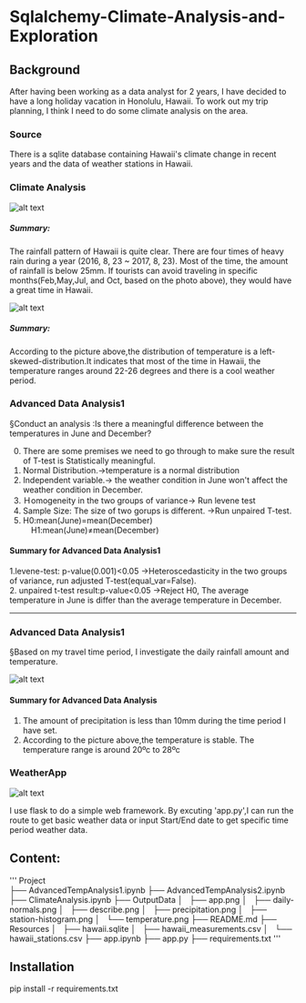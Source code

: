 # Sqlalchemy-Climate-Analysis-and-Exploration


## Background
After having been working as a data analyst for 2 years, I have decided to have a long holiday vacation in Honolulu, Hawaii. To work out my trip planning, I think I need to do some climate analysis on the area. 

### Source

There is a sqlite database containing Hawaii's climate change in recent years and the data of weather stations in Hawaii.      


### Climate Analysis

![alt text](https://github.com/LynHJ/Sqlalchemy-Climate-Analysis-and-Exploration/blob/fa1724651f8ac36d435ef7ca1902a31aba8714b8/OutputData/precipitation.png)

##### Summary:
The rainfall pattern of Hawaii is quite clear. There are four times of heavy rain during a year (2016, 8, 23 ~ 2017, 8, 23). Most of the time, the amount of rainfall is below 25mm. If tourists can avoid traveling in specific months(Feb,May,Jul, and Oct, based on the photo above), they would have a great time in Hawaii.


![alt text](https://github.com/LynHJ/Sqlalchemy-Climate-Analysis-and-Exploration/blob/fa1724651f8ac36d435ef7ca1902a31aba8714b8/OutputData/station-histogram.png)

##### Summary:
According to the picture above,the distribution of temperature is a left-skewed-distribution.It indicates that most of the time in Hawaii, the temperature ranges around 22-26 degrees​ and ​​there is a cool weather period.


### Advanced Data Analysis1

§Conduct an analysis :Is there a meaningful difference between the temperatures in June and December?  
  
0. There are some premises we need to go through to make sure the result of T-test is Statistically meaningful.  
1. Normal Distribution.->temperature is a normal distribution  
2. Independent variable.-> the weather condition in June won't affect the weather condition in December.  
3. Ｈomogeneity in the two groups of variance-> Run levene test  
4. Sample Size: The size of two gorups is different. ->Run unpaired T-test.   
5. H0:mean(June)=mean(December)  
&emsp;H1:mean(June)≠mean(December)

#### Summary for Advanced Data Analysis1
1.levene-test: p-value(0.001)<0.05  ->Heteroscedasticity in the two groups of variance, run adjusted T-test(equal_var=False).  
2. unpaired t-test result:p-value<0.05 ->Reject H0, The average temperature in June is differ than the average temperature in December.
  
---------------------------------------------------------------------------------------------------------
### Advanced Data Analysis1
§Based on my travel time period, I investigate the daily rainfall amount and temperature.
 
![alt text](https://github.com/LynHJ/Sqlalchemy-Climate-Analysis-and-Exploration/blob/450c53707646bbf2ac81fcbc325bc7352d6ccd37/OutputData/daily-normals.png)  

#### Summary for Advanced Data Analysis
1. The amount of precipitation is less than 10mm during the time period I have set.
2. According to the picture above,the temperature is stable. The temperature range is around 20ºc to 28ºc


### WeatherApp
![alt text](https://github.com/LynHJ/Sqlalchemy-Climate-Analysis-and-Exploration/blob/5b71fd4f3d2121b29013dfdfcf2d6b3c54a208fd/OutputData/app.png)

I use flask to do a simple web framework.
By excuting 'app.py',I can run the route to get basic weather data or input Start/End date to get specific time period weather data.

## Content:
'''
Project  
├── AdvancedTempAnalysis1.ipynb
├── AdvancedTempAnalysis2.ipynb
├── ClimateAnalysis.ipynb
├── OutputData
│   ├── app.png
│   ├── daily-normals.png
│   ├── describe.png
│   ├── precipitation.png
│   ├── station-histogram.png
│   └── temperature.png
├── README.md
├── Resources
│   ├── hawaii.sqlite
│   ├── hawaii_measurements.csv
│   └── hawaii_stations.csv
├── app.ipynb
├── app.py
├── requirements.txt
'''

## Installation

pip install -r requirements.txt







